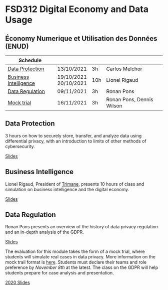 # FSD312 Digital Economy and Data Usage

## Économy Numerique et Utilisation des Données (ENUD)

Schedule | | | |
--- | --- | --- | ---
[Data Protection](https://lms.isae.fr/mod/resource/view.php?id=57686) | 13/10/2021 | 3h | Carlos Melchor
[Business Intelligence](https://lms.isae.fr/mod/resource/view.php?id=62173) | 19/10/2021<br/>20/10/2021 | 10h | Lionel Rigaud
[Data Regulation](slides/enud_lecture.html) | 09/11/2021 | 3h | Ronan Pons
[Mock trial](slides/enud_evaluation.html) | 16/11/2021 | 3h | Ronan Pons, Dennis Wilson


## Data Protection

3 hours on how to securely store, transfer, and analyze data using differential privacy, with an introduction to limits of other methods of cybersecurity. 

[Slides](https://lms.isae.fr/mod/resource/view.php?id=57686)

## Business Intelligence

Lionel Rigaud, President of [Trimane](https://www.trimane.fr/), presents 10
hours of class and simulation on business intelligence and the digital economy. 

[Slides](https://lms.isae.fr/mod/resource/view.php?id=62173)

## Data Regulation

Ronan Pons presents an overview of the history of data privacy regulation and an in-depth analysis of the GDPR. 

[Slides](https://github.com/SupaeroDataScience/SupaeroDataScience.github.io/blob/master/enud/Donn%C3%A9es%20personnelles%20et%20Vie%20priv%C3%A9e.pptx?raw=true)

The evaluation for this module takes the form of a mock trial, where students will simulate real cases in data privacy. More information on the mock trail format is [here](slides/enud_evaluation.html). Students must declare their teams and role preference by *November 8th* at the latest. The class on the GDPR will help students prepare for case analysis and presentation.

[2020 Slides](slides/enud_lecture.html)
